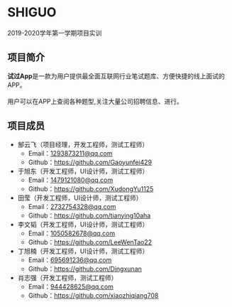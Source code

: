 # SHIGUO
2019-2020学年第一学期项目实训
## 项目简介
**试过App**是一款为用户提供最全面互联网行业笔试题库、方便快捷的线上面试的APP。
<br>
<br>
用户可以在APP上查阅各种题型,关注大量公司招聘信息、进行。
<br>
## 项目成员
* 郜云飞（项目经理，开发工程师，测试工程师）
  * Email：1293873211@qq.com
  * Github：https://github.com/Gaoyunfei429
* 于旭东（开发工程师，UI设计师，测试工程师）
  * Email：1479121080@qq.com
  * Github：https://github.com/XudongYu1125
* 田莹（开发工程师，UI设计师，测试工程师）
  * Email：2732754328@qq.com
  * Github：https://github.com/tianying10aha
* 李文韬（开发工程师，UI设计师，测试工程师）
  * Email：1050582678@qq.com
  * Github：https://github.com/LeeWenTao22
* 丁旭楠（开发工程师，UI设计师，测试工程师）
  * Email：695691236@qq.com
  * Github：https://github.com/Dingxunan
* 肖志强（开发工程师，测试工程师）
  * Email：944428625@qq.com
  * Github：https://github.com/xiaozhiqiang708

